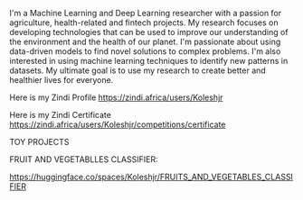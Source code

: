 I'm a Machine Learning and Deep Learning researcher with a passion for agriculture, health-related and fintech projects. My research focuses on developing technologies that can be used to improve our understanding of the environment and the health of our planet. I'm passionate about using data-driven models to find novel solutions to complex problems. I'm also interested in using machine learning techniques to identify new patterns in datasets. My ultimate goal is to use my research to create better and healthier lives for everyone.

Here is my Zindi Profile
https://zindi.africa/users/Koleshjr

Here is my Zindi Certificate
https://zindi.africa/users/Koleshjr/competitions/certificate

TOY PROJECTS

FRUIT AND VEGETABLLES CLASSIFIER: 

https://huggingface.co/spaces/Koleshjr/FRUITS_AND_VEGETABLES_CLASSIFIER


<!---
koleshjr/koleshjr is a ✨ special ✨ repository because its `README.md` (this file) appears on your GitHub profile.
You can click the Preview link to take a look at your changes.
--->
